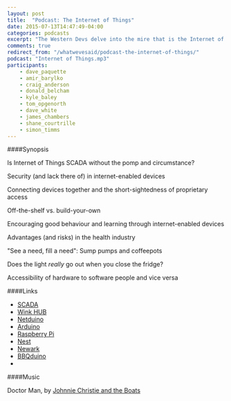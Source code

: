 ```yaml
---
layout: post
title:  "Podcast: The Internet of Things"
date: 2015-07-13T14:47:49-04:00
categories: podcasts
excerpt: "The Western Devs delve into the mire that is the Internet of Things"
comments: true
redirect_from: "/whatwevesaid/podcast-the-internet-of-things/"
podcast: "Internet of Things.mp3"
participants: 
    - dave_paquette
    - amir_barylko
    - craig_anderson
    - donald_belcham
    - kyle_baley
    - tom_opgenorth
    - dave_white
    - james_chambers
    - shane_courtrille
    - simon_timms
---
```


####Synopsis

Is Internet of Things SCADA without the pomp and circumstance?

Security (and lack there of) in internet-enabled devices

Connecting devices together and the short-sightedness of proprietary access

Off-the-shelf vs. build-your-own

Encouraging good behaviour and learning through internet-enabled devices

Advantages (and risks) in the health industry

"See a need, fill a need": Sump pumps and coffeepots

Does the light _really_ go out when you close the fridge?

Accessibility of hardware to software people and vice versa


####Links

* [SCADA](https://en.wikipedia.org/wiki/SCADA)
* [Wink HUB](http://www.wink.com/products/wink-hub/)
* [Netduino](http://www.netduino.com/)
* [Arduino](https://www.arduino.cc/)
* [Raspberry Pi](https://www.raspberrypi.org/)
* [Nest](https://nest.com/)
* [Newark](http://www.newark.com/)
* [BBQduino](https://lostechies.com/derickbailey/2013/04/10/a-first-look-at-my-arduino-bbq-thermometer/)
* 

####Music

Doctor Man, by [Johnnie Christie and the Boats](https://www.youtube.com/user/jwcchristie)
